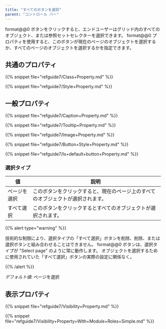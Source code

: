 ```yaml
---
title: "すべてのボタンを選択"
parent: "コントロール バー"
---
```


format@@0 ボタンをクリックすると、エンドユーザーはグリッド内のすべてのオブジェクト、または参照セットセレクターを選択できます。 format@@0 プロパティを使用すると、このボタンが現在のページのオブジェクトを選択するか、すべてのページのオブジェクトを選択するかを指定できます。

## 共通のプロパティ

{{% snippet file="refguide7/Class+Property.md" %}}

{{% snippet file="refguide7/Style+Property.md" %}}

## 一般プロパティ

{{% snippet file="refguide7/Caption+Property.md" %}}

{{% snippet file="refguide7/Tooltip+Property.md" %}}

{{% snippet file="refguide7/Image+Property.md" %}}

{{% snippet file="refguide7/Button+Style+Property.md" %}}

{{% snippet file="refguide7/Is+default+button+Property.md" %}}

### 選択タイプ

| 値      | 説明                                       |
| ------ | ---------------------------------------- |
| ページを選択 | このボタンをクリックすると、現在のページ上のすべてのオブジェクトが選択されます。 |
| すべて選択  | このボタンをクリックするとすべてのオブジェクトが選択されます。          |

{{% alert type="warning" %}}

技術的な制限により、選択タイプの「すべて選択」ボタンを削除、削除、または選択ボタンと組み合わせることはできません。 format@@0 ボタンは、選択タイプが "Select page" のように常に動作します。 オブジェクトを選択するために使用されていた「すべて選択」ボタンの実際の設定に関係なく。

{{% /alert %}}

_デフォルト値:_ ページを選択

## 表示プロパティ

{{% snippet file="refguide7/Visibility+Property.md" %}}

{{% snippet file="refguide7/Visibility+Property+With+Module+Roles+Simple.md" %}}
